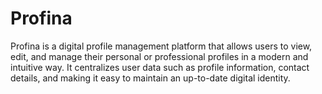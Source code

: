 # Profina
Profina is a digital profile management platform that allows users to view, edit, and manage their personal or professional profiles in a modern and intuitive way. It centralizes user data such as profile information, contact details, and making it easy to maintain an up-to-date digital identity.
